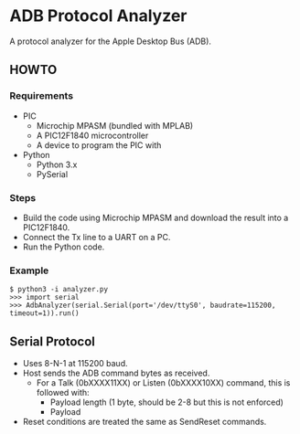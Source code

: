 # ADB Protocol Analyzer

A protocol analyzer for the Apple Desktop Bus (ADB).

## HOWTO

### Requirements

* PIC
   * Microchip MPASM (bundled with MPLAB)
   * A PIC12F1840 microcontroller
   * A device to program the PIC with
* Python
   * Python 3.x
   * PySerial

### Steps

* Build the code using Microchip MPASM and download the result into a PIC12F1840.
* Connect the Tx line to a UART on a PC.
* Run the Python code.

### Example

```
$ python3 -i analyzer.py
>>> import serial
>>> AdbAnalyzer(serial.Serial(port='/dev/ttyS0', baudrate=115200, timeout=1)).run()
```

## Serial Protocol

* Uses 8-N-1 at 115200 baud.
* Host sends the ADB command bytes as received.
   * For a Talk (0bXXXX11XX) or Listen (0bXXXX10XX) command, this is followed with:
      * Payload length (1 byte, should be 2-8 but this is not enforced)
      * Payload
* Reset conditions are treated the same as SendReset commands.
